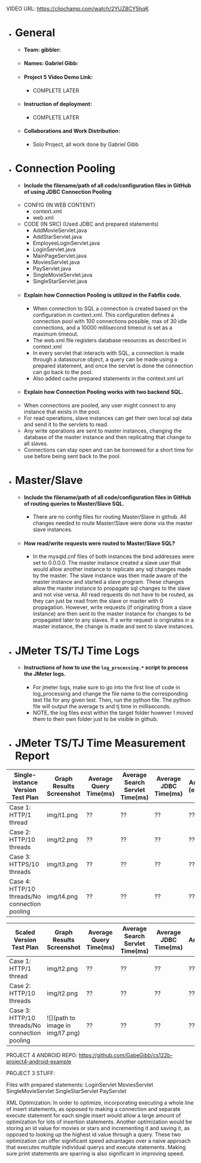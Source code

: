 VIDEO URL:
https://clipchamp.com/watch/2YUZ8CY5hqK

- # General
    - #### Team: gibbler:

    - #### Names: Gabriel Gibb:

    - #### Project 5 Video Demo Link:
      - COMPLETE LATER

    - #### Instruction of deployment:
      - COMPLETE LATER

    - #### Collaborations and Work Distribution:
      - Solo Project, all work done by Gabriel Gibb
    

- # Connection Pooling
    - #### Include the filename/path of all code/configuration files in GitHub of using JDBC Connection Pooling
    - CONFIG (IN WEB CONTENT)
      - context.xml
      - web.xml
    - CODE (IN SRC) (Used JDBC and prepared statements)
      - AddMovieServlet.java
      - AddStarServlet.java
      - EmployeeLoginServlet.java
      - LoginServlet.java
      - MainPageServlet.java
      - MoviesServlet.java
      - PayServlet.java
      - SingleMovieServlet.java
      - SingleStarServlet.java
    - #### Explain how Connection Pooling is utilized in the Fabflix code.
      - When connection to SQL a connection is created based on the configuration in context.xml. 
      This configuration defines a connection pool with 100 connections possible, max of 30 idle connections, and a 10000 
      millisecond timeout is set as a maximum timeout.
      - The web.xml file registers database resources as described in context.xml
      - In every servlet that interacts with SQL, a connection is made through a datasource object, a query can be made using a 
      prepared statement, and once the servlet is done the connection can go back to the pool.
      - Also added cache prepared statements in the context.xml url
    - #### Explain how Connection Pooling works with two backend SQL.
    - When connections are pooled, any user might connect to any instance that exists in the pool.
    - For read operations, slave instances can get their own local sql data and send it to the servlets to read.
    - Any write operations are sent to master instances, changing the database of the master instance and then replicating that change
    to all slaves.
    - Connections can stay open and can be borrowed for a short time for use before being sent back to the pool.
    

- # Master/Slave
    - #### Include the filename/path of all code/configuration files in GitHub of routing queries to Master/Slave SQL.
      - There are no config files for routing Master/Slave in github. All changes needed to route Master/Slave were done via
      the master slave instances.
    - #### How read/write requests were routed to Master/Slave SQL?
      - In the mysqld.cnf files of both instances the bind addresses were set to 0.0.0.0. The master instance created a slave user
      that would allow another instance to replicate any sql changes made by the master. The slave instance was then made aware of the 
      master instance and started a slave program. These changes allow the master instance to propagate sql changes to the slave and 
      not vise versa. All read requests do not have to be routed, as they can just be read from the slave or master with 0 propagation.
      However, write requests (if originating from a slave instance) are then sent to the master instance for changes to be propagated
      later to any slaves. If a write request is originates in a master instance, the change is made and sent to slave instances.

- # JMeter TS/TJ Time Logs
    - #### Instructions of how to use the `log_processing.*` script to process the JMeter logs.
        - For jmeter logs, make sure to go into the first line of code in log_processing and change the file name to the corresponding
      text file for any given test. Then, run the python file. The python file will output the average ts and tj time in milliseconds.
        - NOTE, the log files exist within the target folder however I moved them to their own folder just to be visible in github.
- # JMeter TS/TJ Time Measurement Report

| **Single-instance Version Test Plan**          | **Graph Results Screenshot** | **Average Query Time(ms)** | **Average Search Servlet Time(ms)** | **Average JDBC Time(ms)** | **Analysis (explain)** |
|------------------------------------------------|------------------------------|----------------------------|-------------------------------------|---------------------------|------------------------|
| Case 1: HTTP/1 thread                          | img/t1.png                   | ??                         | ??                                  | ??                        | ??                     |
| Case 2: HTTP/10 threads                        | img/t2.png                   | ??                         | ??                                  | ??                        | ??                     |
| Case 3: HTTPS/10 threads                       | img/t3.png                   | ??                         | ??                                  | ??                        | ??                     |
| Case 4: HTTP/10 threads/No connection pooling  | img/t4.png                   | ??                         | ??                                  | ??                        | ??                     |

| **Scaled Version Test Plan**                   | **Graph Results Screenshot**     | **Average Query Time(ms)** | **Average Search Servlet Time(ms)** | **Average JDBC Time(ms)** | **Analysis** |
|------------------------------------------------|----------------------------------|----------------------------|-------------------------------------|---------------------------|--------------|
| Case 1: HTTP/1 thread                          | img/t2.png                       | ??                         | ??                                  | ??                        | ??           |
| Case 2: HTTP/10 threads                        | img/t2.png                       | ??                         | ??                                  | ??                        | ??           |
| Case 3: HTTP/10 threads/No connection pooling  | ![](path to image in img/t7.png) | ??                         | ??                                  | ??                        | ??           |



PROJECT 4 ANDROID REPO:
https://github.com/GabeGibb/cs122b-project4-android-example


PROJECT 3 STUFF:

Files with prepared statements:
LoginServlet
MoviesServlet
SingleMovieServlet 
SingleStarServlet 
PayServlet


XML Optimization:
In order to optimize, incorporating executing a whole line of insert statements, as opposed to making a connection and separate execute statement
for each single insert would allow a large amount of optimization for lots of insertion statements.
Another optimization would be storing an id value for movies or stars and incrementing it and saving it, as opposed to looking up the highest
id value through a query.
These two optimization can offer significant speed advantages over a naive approach that executes multiple individual querys and execute statements.
Making sure print statements are sparring is also significant in improving speed.
